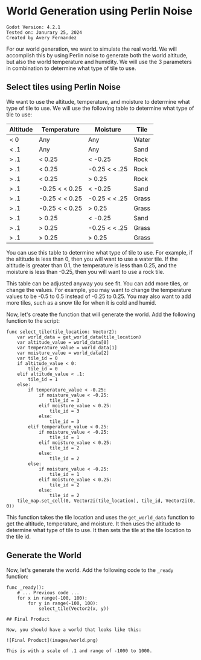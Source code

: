 
# World Generation using Perlin Noise

```
Godot Version: 4.2.1
Tested on: Janurary 25, 2024
Created by Avery Fernandez
```

For our world generation, we want to simulate the real world. We will accomplish this by using Perlin noise to generate both the world altitude, but also the world temperature and humidity. We will use the 3 parameters in combination to determine what type of tile to use.

## Select tiles using Perlin Noise

We want to use the altitude, temperature, and moisture to determine what type of tile to use. We will use the following table to determine what type of tile to use:

|     Altitude     |     Temperature     |     Moisture     |      Tile      |
| ---------------- | ------------------- | ---------------- | -------------- |
|     < 0          |     Any             |     Any          |     Water      | 
|     < .1         |     Any             |     Any          |     Sand       | 
|     > .1         |     < 0.25          |     < -0.25      |     Rock       | (Dry) (Cold)
|     > .1         |     < 0.25          |  -0.25 < < .25   |     Rock       | (Normal) (Cold)
|     > .1         |     < 0.25          |     > 0.25       |     Rock       | (Humid) (Cold)
|     > .1         |  -0.25 < < 0.25     |     < -0.25      |     Sand       | (Dry) (Normal)
|     > .1         |  -0.25 < < 0.25     |  -0.25 < < .25   |     Grass      | (Normal) (Normal)
|     > .1         |  -0.25 < < 0.25     |     > 0.25       |     Grass      | (Humid) (Normal)
|     > .1         |     > 0.25          |     < -0.25      |     Sand       | (Dry) (Hot)
|     > .1         |     > 0.25          |  -0.25 < < .25   |     Grass      | (Normal) (Hot)
|     > .1         |     > 0.25          |     > 0.25       |     Grass      | (Humid) (Hot)

You can use this table to determine what type of tile to use. For example, if the altitude is less than 0, then you will want to use a water tile. If the altitude is greater than 0.1, the temperature is less than 0.25, and the moisture is less than -0.25, then you will want to use a rock tile.

This table can be adjusted anyway you see fit. You can add more tiles, or change the values. For example, you may want to change the temperature values to be -0.5 to 0.5 instead of -0.25 to 0.25. You may also want to add more tiles, such as a snow tile for when it is cold and humid.

Now, let's create the function that will generate the world. Add the following function to the script:

```gdscript
func select_tile(tile_location: Vector2):
	var world_data = get_world_data(tile_location)
	var altitude_value = world_data[0]
	var temperature_value = world_data[1]
	var moisture_value = world_data[2]
	var tile_id = 0
    if altitude_value < 0:
        tile_id = 0
    elif altitude_value < .1:
        tile_id = 1
    else:
        if temperature_value < -0.25:
            if moisture_value < -0.25:
                tile_id = 3
            elif moisture_value < 0.25:
                tile_id = 3
            else:
                tile_id = 3
        elif temperature_value < 0.25:
            if moisture_value < -0.25:
                tile_id = 1
            elif moisture_value < 0.25:
                tile_id = 2
            else:
                tile_id = 2
        else:
            if moisture_value < -0.25:
                tile_id = 1
            elif moisture_value < 0.25:
                tile_id = 2
            else:
                tile_id = 2
    tile_map.set_cell(0, Vector2i(tile_location), tile_id, Vector2i(0, 0))
```

This function takes the tile location and uses the `get_world_data` function to get the altitude, temperature, and moisture. It then uses the altitude to determine what type of tile to use. It then sets the tile at the tile location to the tile id.

## Generate the World

Now, let's generate the world. Add the following code to the `_ready` function:

```gdscript
func _ready():
    # ... Previous code ...
    for x in range(-100, 100):
		for y in range(-100, 100):
			select_tile(Vector2(x, y))

## Final Product

Now, you should have a world that looks like this:

![Final Product](images/world.png)

This is with a scale of .1 and range of -1000 to 1000.
